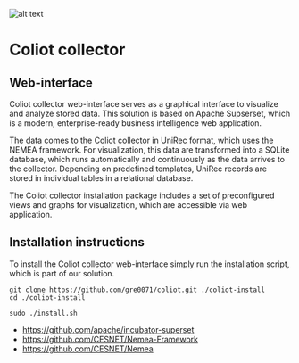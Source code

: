 ![alt text](https://github.com/gre0071/coliot/blob/master/coliot_logo.png)

# Coliot collector
## Web-interface
Coliot collector web-interface serves as a graphical interface to visualize and analyze stored data. This solution is based on Apache Supserset, which is a modern, enterprise-ready business intelligence web application. 

The data comes to the Coliot collector in UniRec format, which uses the NEMEA framework. For visualization, this data are transformed into a SQLite database, which runs automatically and continuously as the data arrives to the collector. Depending on predefined templates, UniRec records are stored in individual tables in a relational database. 

The Coliot collector installation package includes a set of preconfigured views and graphs for visualization, which are accessible via web application.

## Installation instructions
To install the Coliot collector web-interface simply run the installation script, which is part of our solution.

```
git clone https://github.com/gre0071/coliot.git ./coliot-install
cd ./coliot-install

sudo ./install.sh
```




* https://github.com/apache/incubator-superset
* https://github.com/CESNET/Nemea-Framework
* https://github.com/CESNET/Nemea
